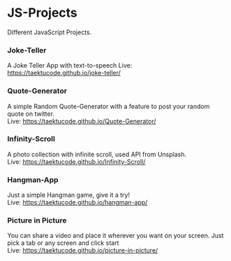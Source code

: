 # JS-Projects

Different JavaScript Projects.

### Joke-Teller
A Joke Teller App with text-to-speech
Live: https://taektucode.github.io/joke-teller/

### Quote-Generator

A simple Random Quote-Generator with a feature to post your random quote on twitter. <br>
Live: https://taektucode.github.io/Quote-Generator/

### Infinity-Scroll

A photo collection with infinite scroll, used API from Unsplash. <br>
Live: https://taektucode.github.io/Infinity-Scroll/

### Hangman-App

Just a simple Hangman game, give it a try!<br>
Live: https://taektucode.github.io/hangman-app/

### Picture in Picture
You can share a video and place it wherever you want on your screen. Just pick a tab or any screen and click start<br>
Live: https://taektucode.github.io/picture-in-picture/
